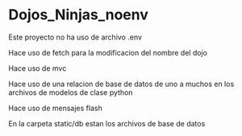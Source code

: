 # Dojos_Ninjas_noenv

Este proyecto no ha uso de archivo .env

Hace uso de fetch para la modificacion del nombre del dojo

Hace uso de mvc

Hace uso de una relacion de base de datos de uno a muchos en los archivos de modelos de clase python

Hace uso de mensajes flash

En la carpeta static/db estan los archivos de base de datos
